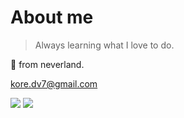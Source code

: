 <h1 align="left">About me</h1>

> Always learning what I love to do.

:house_with_garden: from neverland.

kore.dv7@gmail.com

<div> 
  <a href = "mailto: kore.dv7@gmail.com"><img src="https://img.shields.io/badge/-Gmail-%23333?style=for-the-badge&logo=gmail&logoColor=white" target="_blank"></a>
  <a href = "#"><img src="https://img.shields.io/badge/-kore:0859-%fff?style=for-the-badge&logo=discord&logoColor=white" target="_blank"></a>
 
</div>
